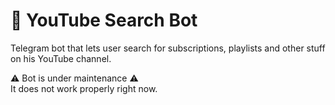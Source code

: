# 🤖 YouTube Search Bot

Telegram bot that lets user search for subscriptions, playlists and other stuff on his YouTube channel.

⚠️ Bot is under maintenance ⚠️  
It does not work properly right now.